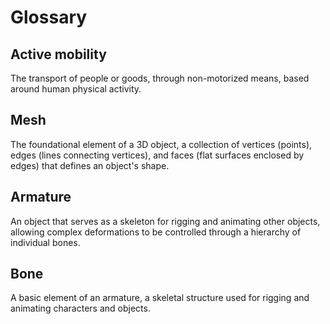 # Glossary

## Active mobility 

The transport of people or goods, through non-motorized means, based around human physical activity.

## Mesh

The foundational element of a 3D object, a collection of vertices (points), edges (lines connecting vertices), and faces (flat surfaces enclosed by edges) that defines an object's shape.

## Armature

An object that serves as a skeleton for rigging and animating other objects, allowing complex deformations to be controlled through a hierarchy of individual bones.

## Bone

A basic element of an armature, a skeletal structure used for rigging and animating characters and objects.
